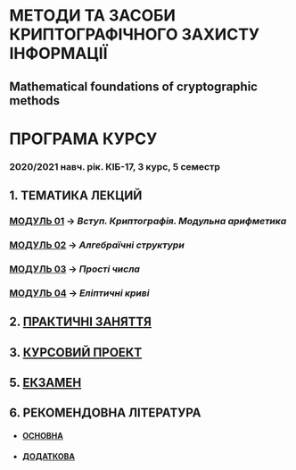 # **МЕТОДИ ТА ЗАСОБИ КРИПТОГРАФІЧНОГО ЗАХИСТУ ІНФОРМАЦІЇ**
## Mathematical foundations of cryptographic methods
# ПРОГРАМА КУРСУ
### 2020/2021 навч. рік. КІБ-17, 3 курс, 5 семестр

## 1. **ТЕМАТИКА ЛЕКЦИЙ**  
### [**МОДУЛЬ 01**](/1_LEC/Modulo_1/Lec_Mod_1.md) -> *Вступ. Криптографія. Модульна арифметика*
### [**МОДУЛЬ 02**](/1_LEC/Modulo_2/Lec_Mod_2.md) -> *Алгебраїчні структури*
### [**МОДУЛЬ 03**](/1_LEC/Modulo_3/Lec_Mod_3.md) -> *Прості числа*
### [**МОДУЛЬ 04**](/1_LEC/Modulo_4/Lec_Mod_4.md) -> *Еліптичні криві*

## 2. [**ПРАКТИЧНІ ЗАНЯТТЯ**](/2_LAB/Prackt_Works_Common.md)

## 3. [**КУРСОВИЙ ПРОЕКТ**](/3_Curs_Work/Curs_Work_Descript.md)

## 5. [**ЕКЗАМЕН**](/4_EXAM/Exam_Descript.md)

## 6. **РЕКОМЕНДОВНА ЛІТЕРАТУРА**
- #### [**ОСНОВНА**](/1_LEC/Lit_Main.md)
- #### [**ДОДАТКОВА**](/1_LEC/Lit_Add.md)
